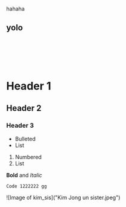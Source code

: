 hahaha
<br>
## yolo 


<br>
<br>
<br>
<br>

# Header 1
## Header 2
### Header 3

- Bulleted
- List

1. Numbered
2. List

**Bold** and _Italic_  <br>

`Code 1222222 gg`


![Image of kim_sis]("Kim Jong un sister.jpeg")

